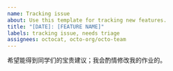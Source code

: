 ```yaml
---
name: Tracking issue
about: Use this template for tracking new features.
title: "[DATE]: [FEATURE NAME]"
labels: tracking issue, needs triage
assignees: octocat, octo-org/octo-team
---
```

希望能得到同学们的宝贵建议；我会酌情修改我的作业的。
